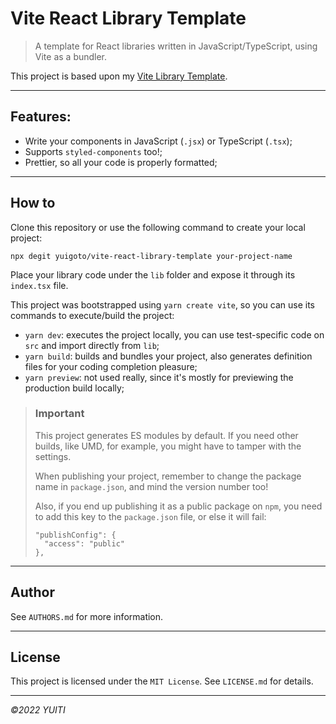 # Vite React Library Template

> A template for React libraries written in JavaScript/TypeScript, using Vite as a bundler.

This project is based upon my [Vite Library Template](https://github.com/yuigoto/vite-library-template).

---

## Features:

- Write your components in JavaScript (`.jsx`) or TypeScript (`.tsx`);
- Supports `styled-components` too!;
- Prettier, so all your code is properly formatted;

---

## How to

Clone this repository or use the following command to create your local project:

```
npx degit yuigoto/vite-react-library-template your-project-name
```

Place your library code under the `lib` folder and expose it through its `index.tsx` file.

This project was bootstrapped using `yarn create vite`, so you can use its commands to execute/build the project:

- `yarn dev`: executes the project locally, you can use test-specific code on `src` and import directly from `lib`;
- `yarn build`: builds and bundles your project, also generates definition files for your coding completion pleasure;
- `yarn preview`: not used really, since it's mostly for previewing the production build locally;

> ### Important
>
> This project generates ES modules by default. If you need other builds, like UMD, for example, you might have to tamper with the settings.
>
> When publishing your project, remember to change the package name in `package.json`, and mind the version number too!
>
> Also, if you end up publishing it as a public package on `npm`, you need to add this key to the `package.json` file, or else it will fail:
>
> ```
> "publishConfig": {
>   "access": "public"
> },
> ```

---

## Author

See `AUTHORS.md` for more information.

---

## License

This project is licensed under the `MIT License`. See `LICENSE.md` for details.

---

_&copy;2022 YUITI_
